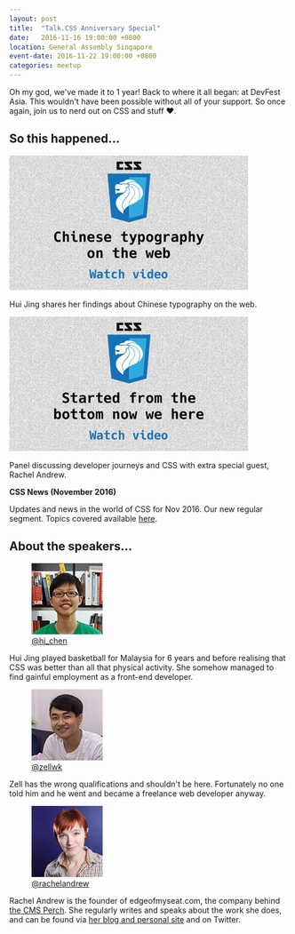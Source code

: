 ```yaml
---
layout: post
title:  "Talk.CSS Anniversary Special"
date:   2016-11-16 19:00:00 +0800
location: General Assembly Singapore
event-date: 2016-11-22 19:00:00 +0800
categories: meetup
---
```

Oh my god, we've made it to 1 year! Back to where it all began: at DevFest Asia. This wouldn't have been possible without all of your support. So once again, join us to nerd out on CSS and stuff <span class="o-emoji" role="img" tabindex="0" aria-label="red heart">&#x2764;&#xFE0F;</span>.

## So this happened...

<div class="c-videos">
  <div class="c-video">
    <a class="c-video__link" href="https://youtu.be/tTV60oAk6Cs">
      <img class="c-video__img" src="/img/talk-12/s1201.jpg" srcset="/img/talk-12/s1201@2x.png 2x" alt="Link to talk on Chinese typography on the web"/>
    </a>
    <p class="c-video__desc">Hui Jing shares her findings about Chinese typography on the web.</p>
  </div>

  <div class="c-video">
    <a class="c-video__link" href="https://youtu.be/Y6aWQ7h70rA">
      <img class="c-video__img" src="/img/talk-12/s1202.jpg" srcset="/img/talk-12/s1202@2x.png 2x" alt="Link to panel on developer journeys and CSS"/>
    </a>
    <p class="c-video__desc">Panel discussing developer journeys and CSS with extra special guest, Rachel Andrew.</p>
  </div>

  <div class="u-clear">
    <strong>CSS News (November 2016)</strong><br>
    <p>Updates and news in the world of CSS for Nov 2016. Our new regular segment. Topics covered available <a href="https://github.com/SingaporeCSS/slides/blob/gh-pages/notes/talk-12.md">here</a>.</p>
  </div>
</div>

## About the speakers...

<div class="o-flex c-speakers">
  <div class="o-flex3__item c-speaker">
    <figure>
      <img class="c-speaker__img" src="/img/talk-1/chj.jpg" srcset="/img/talk-1/chj@2x.jpg 2x" alt="Chen Hui Jing"/>
      <figcaption><a class="c-speaker__link" href="https://twitter.com/hj_chen">@hj_chen</a></figcaption>
    </figure>
    <p class="c-speaker__intro">Hui Jing played basketball for Malaysia for 6 years and before realising that CSS was better than all that physical activity. She somehow managed to find gainful employment as a front-end developer.</p>
  </div>

  <div class="o-flex3__item c-speaker">
    <figure>
      <img class="c-speaker__img" src="/img/talk-1/zell.jpg" srcset="/img/talk-1/zell@2x.jpg 2x" alt="Zell Liew"/>
      <figcaption><a class="c-speaker__link" href="https://twitter.com/zellwk">@zellwk</a></figcaption>
    </figure>
    <p class="c-speaker__intro">Zell has the wrong qualifications and shouldn't be here. Fortunately no one told him and he went and became a freelance web developer anyway.</p>
  </div>

  <div class="o-flex3__item c-speaker">
    <figure>
      <img class="c-speaker__img" src="/img/talk-12/rachel.jpg" srcset="/img/talk-12/rachel@2x.jpg 2x" alt="Rachel Andrew"/>
      <figcaption><a class="c-speaker__link" href="https://twitter.com/rachelandrew">@rachelandrew</a></figcaption>
    </figure>
    <p class="c-speaker__intro">Rachel Andrew is the founder of edgeofmyseat.com, the company behind <a href="https://grabaperch.com/">the CMS Perch</a>. She regularly writes and speaks about the work she does, and can be found via <a href="http://rachelandrew.co.uk/">her blog and personal site</a> and on Twitter.</p>
  </div>
</div>

